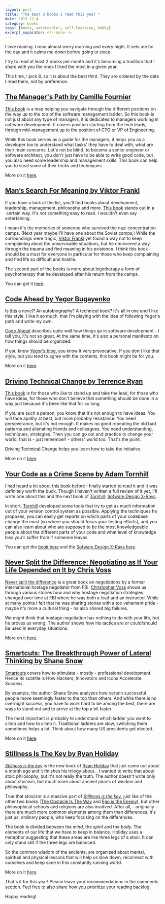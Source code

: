 ```yaml
---
layout: post
title: "The best 8 books I read this year "
date: 2019-12-4
category: books
tags: [books, watercooler, self-learning, hobby]
excerpt_separator: <!--more-->
---
```

I love reading. I read almost every morning and every night. It sets me for the day and it calms me down before going to sleep.
<!--more-->
I try to read at least 2 books per month and it's becoming a tradition that I share with you the ones I liked the most in a given year.

This time, I pick 8, so it is about the best third. They are ordered by the date I read them, not by preference.

## [The Manager's Path by Camille Fournier](https://amzn.to/380GprH)

[This book](https://amzn.to/380GprH) is a map helping you navigate through the different positions on the way up to the top of the software management ladder. So this book is not just about any type of managers, it is dedicated to managers working in software development. It covers position starting from the tech leads, through mid-management up to the position of CTO or VP of Engineering.

While this book serves as a guide for the managers, it helps you as a developer too to understand what tasks' they have to deal with, what are their main concerns. Let's not be blind, to become a senior engineer or software architect, you don't just have to be able to write good code, but you also need some leadership and management skills. This book can help you to steal some of their tricks and techniques.

More on it [here](http://sandordargo.com/blog/2019/02/13/the-managers-path).

## [Man’s Search For Meaning by Viktor Frankl](https://amzn.to/2YeTbhC)

If you have a look at the list, you'll find books about development, leadership, management, philosophy and more. [This book](https://amzn.to/2YeTbhC) stands out in a  certain way. It's not something easy to read. I wouldn't even say entertaining.

I mean it's the memories of someone who survived the nazi concentration camps. (Next year maybe I'll have one about the Soviet camps.) While the surroundings were tragic, [Viktor Frankl](https://en.wikipedia.org/wiki/Viktor_Frankl) yet found a way not to keep complaining about the unsurvivable situations, but he uncovered a way through the trauma and find meaning in his existence. I think this book should be a must for everyone in particular for those who keep complaining and find life so difficult and hostile.

The second part of the books is more about logotherapy a form of psychotherapy that he developed after his return from the camps.

You can get it [here](https://amzn.to/2YeTbhC).

## [Code Ahead by Yegor Bugayenko](https://amzn.to/34NI0Ps)

Is [this](https://amzn.to/34NI0Ps) a novel? An autobiography? A technical book? It's all in one and I like this style. I like it so much, that I'm playing with the idea of following Yegor's path and write my own.

[Code Ahead](https://amzn.to/34NI0Ps) describes quite well how things go in software development - I tell you, it's not so great. At the same time, it's also a personal manifesto on how things should be organized.

If you know [Yegor's blog](https://www.yegor256.com/), you know it very provocative. If you don't like that style, but you tend to agree with the contents, this book might be for you.

More on it [here](http://sandordargo.com/blog/2019/03/06/code-ahead).

## [Driving Technical Change by Terrence Ryan](https://amzn.to/33GO9M1)

[This book](https://amzn.to/33GO9M1) is for those who like to stand up and take the lead, for those who have ideas, for those who don't believe that something should be done in a way just because it's been like that for so long.

If you are such a person, you know that it's not enough to have ideas. You will face apathy at best, but more probably resistance. You need perseverance, but it's not enough. It makes no good repeating the old bad patterns and alienating friends and colleagues. You need understanding, techniques, strategies. Then you can go out and practice to change your world, that is - just remember! - others' world too. That's the point.

[Driving Technical Change](https://amzn.to/33GO9M1) helps you learn how to take the initiative.

More on it [here](http://sandordargo.com/blog/2019/07/31/driving-technical-change).

## [Your Code as a Crime Scene by Adam Tornhill](https://amzn.to/2ONIpw2)

I had heard a lot about [this book](https://amzn.to/2ONIpw2) before I finally started to read it and it was definitely worth the buck. Though I haven't written a full review of it yet, I'll write one about this and the next book of [Tornhill](https://twitter.com/AdamTornhill): [Sofware Design X-Rays](https://amzn.to/2OLQG3q).

In short, [Tornhill](https://twitter.com/AdamTornhill) developed some tools that try to get as much information out of your version control system as possible. Applying the techniques he proposes, you can easily get reports on which parts of your codebase change the most (so where you should focus your testing efforts), and you can also learn about who are supposed to be the most knowledgeable people about the different parts of your code and what level of knowledge loss you'll suffer from if someone leaves.

You can get the [book here](https://amzn.to/2ONIpw2) and the [Sofware Design X-Rays here](https://amzn.to/2OLQG3q).

## [Never Split the Difference: Negotiating as If Your Life Depended on It by Chris Voss](https://amzn.to/360RaIN)

[Never split the difference](https://amzn.to/360RaIN) is a great book on negotiations by a former international hostage negotiator from FBI. [Christopher Voss](https://twitter.com/VossNegotiation) shows us through various stories how and why hostage negotiation strategies changed over time at FBI where he was both a lead and an instructor. While at many points I felt that he was sharing stories with a too vehement pride - maybe it's more a cultural thing - ha also shared big failures.

We might think that hostage negotiation has nothing to do with your life, but he proves us wrong. The author shows how his tactics are or could/should be used in everyday situations.

More on it [here](http://sandordargo.com/blog/2019/08/21/never-split-the-difference).

## [Smartcuts: The Breakthrough Power of Lateral Thinking by Shane Snow](https://amzn.to/369Hr35)

[Smartcuts](https://amzn.to/369Hr35) covers how to stimulate - mostly - professional development. Hence its subtitle is How Hackers, Innovators and Icons Accelerate Success.

By example, the author Shane Snow analyzes how certain successful people move seemingly faster to the top than others. And while there is no overnight success, you have to work hard to be among the best, there are ways to stand out and to arrive at the top a bit faster.

The most important is probably to understand which ladder you want to climb and how to climb it. Traditional ladders are slow, switching them sometimes helps a lot. Think about how many US presidents got elected.

More on it [here](http://sandordargo.com/blog/2019/10/23/smartcuts).

## [Stillness Is The Key by Ryan Holiday](https://amzn.to/365k36N)

_[Stillness is the key](https://amzn.to/365k36N)_ is the new book of [Ryan Holiday](https://ryanholiday.net/) that just came out about a month ago and it finishes his trilogy about... I wanted to write that about stoic philosophy, but it's not really the truth. The author doesn't write only about stoicism, but much more about ancient pearls of wisdom and philosophy.

True that stoicism is a massive part of _[Stillness is the key](https://amzn.to/365k36N)_, just like of the other two books ([The Obstacle Is The Way](http://sandordargo.com/blog/2019/05/30/the-obstacle-is-the-way) and [Ego is the Enemy](http://sandordargo.com/blog/2018/10/12/ego-is-the-enemy)), but other philosophical schools and religions are also involved. After all, - originally - there are much more common elements among them than differences, it's just us, ordinary people, who keep focusing on the differences.

The book is divided between the _mind_, the _spirit_ and the _body_. The elements of our life that we have to keep in balance. Holiday uses a metaphor suggesting that these areas are like three legs of a stool. It can only stand still if the three legs are balanced.

So the common wisdom of the ancients, are organized about mental, spiritual and physical lessons that will help us slow down, reconnect with ourselves and keep sane in this constantly running world.

More on it [here](http://sandordargo.com/blog/2019/11/13/stillness-is-the-key).

That's it for this year! Please leave your recommendations in the comments section. Feel free to also share how you prioritize your reading backlog.

Happy reading!